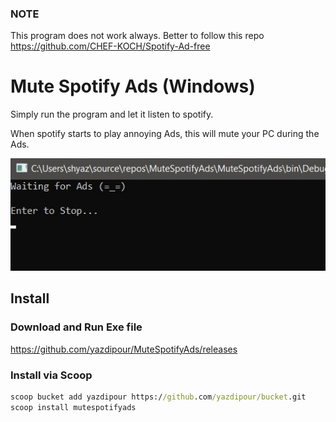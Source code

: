 ### NOTE

This program does not work always. Better to follow this repo https://github.com/CHEF-KOCH/Spotify-Ad-free 

# Mute Spotify Ads (Windows)

Simply run the program and let it listen to spotify.

When spotify starts to play annoying Ads, this will mute your PC during the Ads.

![scrennshot](screenshot.jpg)

## Install

### Download and Run Exe file

https://github.com/yazdipour/MuteSpotifyAds/releases

### Install via Scoop

```bat
scoop bucket add yazdipour https://github.com/yazdipour/bucket.git
scoop install mutespotifyads
```
